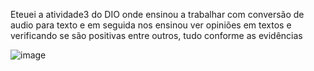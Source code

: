 Eteuei a atividade3 do DIO onde ensinou a trabalhar com conversão de audio para texto e em seguida nos ensinou ver opiniões em textos e verificando se são positivas entre outros, tudo conforme as evidências

 
![image](https://github.com/JeanLapelucci/DIO_ATIVIDADE3/assets/72045006/e43ecdb1-b628-458b-90d8-7bd251defe48)

